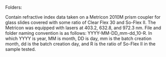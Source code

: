 Folders:

Contain refractive index data taken on a Metricon 2010M prism coupler for glass slides covered with some ratio of Clear Flex 30 and So-Flex II. The Metricon was equipped with lasers at 403.2, 632.8, and 972.3 nm. File and folder naming convention is as follows: YYYY-MM-DD_mm-dd_10-R. In which YYYY is year, MM is month, DD is day, mm is the batch creation month, dd is the batch creation day, and R is the ratio of So-Flex II in the sample tested.
